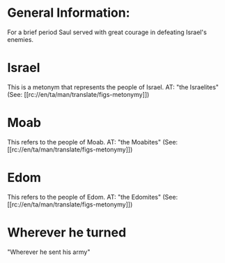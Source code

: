 # General Information:

For a brief period Saul served with great courage in defeating Israel's enemies.

# Israel

This is a metonym that represents the people of Israel. AT: "the Israelites" (See: [[rc://en/ta/man/translate/figs-metonymy]])

# Moab

This refers to the people of Moab. AT: "the Moabites" (See: [[rc://en/ta/man/translate/figs-metonymy]])

# Edom

This refers to the people of Edom. AT: "the Edomites" (See: [[rc://en/ta/man/translate/figs-metonymy]])

# Wherever he turned

"Wherever he sent his army"

